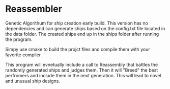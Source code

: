 # Reassembler
Genetic Algorithum for ship creation early build. This version has no dependencies and can generate ships based on the config.txt file located in the data folder. The created ships end up in the ships folder after running the program.

Simpy use cmake to build the projct files and compile them with your favorite compiler

This program will evnetually include a call to Reassembly that battles the randomly generated ships and judges them. Then it will "Breed" the best perfromers and include them in the next generation. This will lead to novel and unusual ship designs.
